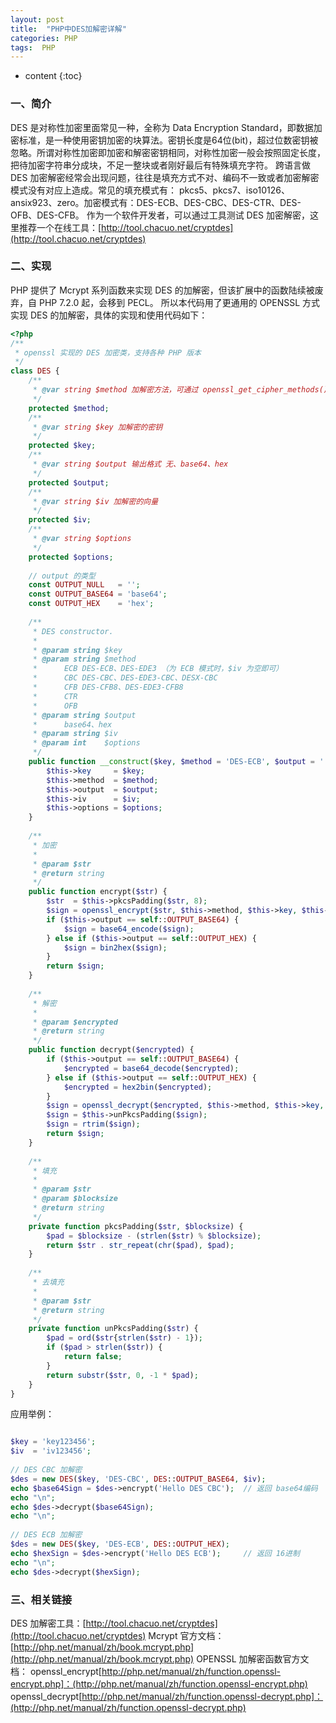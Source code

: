 ```yaml
---
layout: post
title:  "PHP中DES加解密详解"
categories: PHP
tags:  PHP
---
```


* content
{:toc}

### 一、简介

DES 是对称性加密里面常见一种，全称为 Data Encryption Standard，即数据加密标准，是一种使用密钥加密的块算法。密钥长度是64位(bit)，超过位数密钥被忽略。所谓对称性加密即加密和解密密钥相同，对称性加密一般会按照固定长度，把待加密字符串分成块，不足一整块或者刚好最后有特殊填充字符。
跨语言做 DES 加密解密经常会出现问题，往往是填充方式不对、编码不一致或者加密解密模式没有对应上造成。常见的填充模式有： pkcs5、pkcs7、iso10126、ansix923、zero。加密模式有：DES-ECB、DES-CBC、DES-CTR、DES-OFB、DES-CFB。
作为一个软件开发者，可以通过工具测试 DES 加密解密，这里推荐一个在线工具：[http://tool.chacuo.net/cryptdes](http://tool.chacuo.net/cryptdes)

### 二、实现

PHP 提供了 Mcrypt 系列函数来实现 DES 的加解密，但该扩展中的函数陆续被废弃，自 PHP 7.2.0 起，会移到 PECL。
所以本代码用了更通用的 OPENSSL 方式实现 DES 的加解密，具体的实现和使用代码如下：






```php
<?php
/**
 * openssl 实现的 DES 加密类，支持各种 PHP 版本
 */
class DES {
    /**
     * @var string $method 加解密方法，可通过 openssl_get_cipher_methods() 获得
     */
    protected $method;
    /**
     * @var string $key 加解密的密钥
     */
    protected $key;
    /**
     * @var string $output 输出格式 无、base64、hex
     */
    protected $output;
    /**
     * @var string $iv 加解密的向量
     */
    protected $iv;
    /**
     * @var string $options
     */
    protected $options;
     
    // output 的类型
    const OUTPUT_NULL   = '';
    const OUTPUT_BASE64 = 'base64';
    const OUTPUT_HEX    = 'hex';
 
    /**
     * DES constructor.
     *
     * @param string $key
     * @param string $method
     *      ECB DES-ECB、DES-EDE3 （为 ECB 模式时，$iv 为空即可）
     *      CBC DES-CBC、DES-EDE3-CBC、DESX-CBC
     *      CFB DES-CFB8、DES-EDE3-CFB8
     *      CTR
     *      OFB
     * @param string $output
     *      base64、hex
     * @param string $iv
     * @param int    $options
     */
    public function __construct($key, $method = 'DES-ECB', $output = '', $iv = '', $options = OPENSSL_RAW_DATA | OPENSSL_NO_PADDING) {
        $this->key     = $key;
        $this->method  = $method;
        $this->output  = $output;
        $this->iv      = $iv;
        $this->options = $options;
    }
 
    /**
     * 加密
     *
     * @param $str
     * @return string
     */
    public function encrypt($str) {
        $str  = $this->pkcsPadding($str, 8);
        $sign = openssl_encrypt($str, $this->method, $this->key, $this->options, $this->iv);
        if ($this->output == self::OUTPUT_BASE64) {
            $sign = base64_encode($sign);
        } else if ($this->output == self::OUTPUT_HEX) {
            $sign = bin2hex($sign);
        }
        return $sign;
    }
 
    /**
     * 解密
     *
     * @param $encrypted
     * @return string
     */
    public function decrypt($encrypted) {
        if ($this->output == self::OUTPUT_BASE64) {
            $encrypted = base64_decode($encrypted);
        } else if ($this->output == self::OUTPUT_HEX) {
            $encrypted = hex2bin($encrypted);
        }
        $sign = openssl_decrypt($encrypted, $this->method, $this->key, $this->options, $this->iv);
        $sign = $this->unPkcsPadding($sign);
        $sign = rtrim($sign);
        return $sign;
    }
 
    /**
     * 填充
     *
     * @param $str
     * @param $blocksize
     * @return string
     */
    private function pkcsPadding($str, $blocksize) {
        $pad = $blocksize - (strlen($str) % $blocksize);
        return $str . str_repeat(chr($pad), $pad);
    }
 
    /**
     * 去填充
     *
     * @param $str
     * @return string
     */
    private function unPkcsPadding($str) {
        $pad = ord($str{strlen($str) - 1});
        if ($pad > strlen($str)) {
            return false;
        }
        return substr($str, 0, -1 * $pad);
    }
}

```

应用举例：

```php

$key = 'key123456';
$iv  = 'iv123456';
 
// DES CBC 加解密
$des = new DES($key, 'DES-CBC', DES::OUTPUT_BASE64, $iv);
echo $base64Sign = $des->encrypt('Hello DES CBC');  // 返回 base64编码
echo "\n";
echo $des->decrypt($base64Sign);
echo "\n";
 
// DES ECB 加解密
$des = new DES($key, 'DES-ECB', DES::OUTPUT_HEX);
echo $hexSign = $des->encrypt('Hello DES ECB');     // 返回 16进制
echo "\n";
echo $des->decrypt($hexSign);

```

### 三、相关链接

DES 加解密工具：[http://tool.chacuo.net/cryptdes](http://tool.chacuo.net/cryptdes)
Mcrypt 官方文档：[http://php.net/manual/zh/book.mcrypt.php](http://php.net/manual/zh/book.mcrypt.php)
OPENSSL 加解密函数官方文档：
openssl_encrypt[http://php.net/manual/zh/function.openssl-encrypt.php]：(http://php.net/manual/zh/function.openssl-encrypt.php)
openssl_decrypt[http://php.net/manual/zh/function.openssl-decrypt.php]：(http://php.net/manual/zh/function.openssl-decrypt.php)
